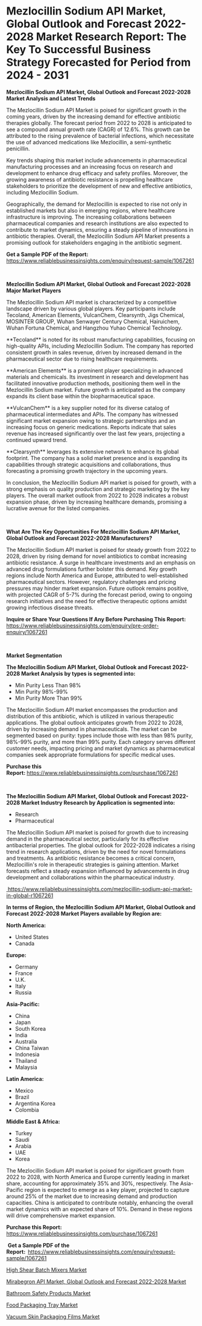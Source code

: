 <p><h1>Mezlocillin Sodium API Market, Global Outlook and Forecast 2022-2028 Market Research Report: The Key To Successful Business Strategy Forecasted for Period from 2024 - 2031</h1></p><p><strong>Mezlocillin Sodium API Market, Global Outlook and Forecast 2022-2028 Market Analysis and Latest Trends</strong></p>
<p><p>The Mezlocillin Sodium API Market is poised for significant growth in the coming years, driven by the increasing demand for effective antibiotic therapies globally. The forecast period from 2022 to 2028 is anticipated to see a compound annual growth rate (CAGR) of 12.6%. This growth can be attributed to the rising prevalence of bacterial infections, which necessitate the use of advanced medications like Mezlocillin, a semi-synthetic penicillin.</p><p>Key trends shaping this market include advancements in pharmaceutical manufacturing processes and an increasing focus on research and development to enhance drug efficacy and safety profiles. Moreover, the growing awareness of antibiotic resistance is propelling healthcare stakeholders to prioritize the development of new and effective antibiotics, including Mezlocillin Sodium.</p><p>Geographically, the demand for Mezlocillin is expected to rise not only in established markets but also in emerging regions, where healthcare infrastructure is improving. The increasing collaborations between pharmaceutical companies and research institutions are also expected to contribute to market dynamics, ensuring a steady pipeline of innovations in antibiotic therapies. Overall, the Mezlocillin Sodium API Market presents a promising outlook for stakeholders engaging in the antibiotic segment.</p></p>
<p><strong>Get a Sample PDF of the Report:&nbsp;</strong> <a href="https://www.reliablebusinessinsights.com/enquiry/request-sample/1067261">https://www.reliablebusinessinsights.com/enquiry/request-sample/1067261</a></p>
<p>&nbsp;</p>
<p><strong>Mezlocillin Sodium API Market, Global Outlook and Forecast 2022-2028 Major Market Players</strong></p>
<p><p>The Mezlocillin Sodium API market is characterized by a competitive landscape driven by various global players. Key participants include Tecoland, American Elements, VulcanChem, Clearsynth, Jigs Chemical, MOSINTER GROUP, Wuhan Senwayer Century Chemical, Hairuichem, Wuhan Fortuna Chemical, and Hangzhou Yuhao Chemical Technology.</p><p>**Tecoland** is noted for its robust manufacturing capabilities, focusing on high-quality APIs, including Mezlocillin Sodium. The company has reported consistent growth in sales revenue, driven by increased demand in the pharmaceutical sector due to rising healthcare requirements.</p><p>**American Elements** is a prominent player specializing in advanced materials and chemicals. Its investment in research and development has facilitated innovative production methods, positioning them well in the Mezlocillin Sodium market. Future growth is anticipated as the company expands its client base within the biopharmaceutical space.</p><p>**VulcanChem** is a key supplier noted for its diverse catalog of pharmaceutical intermediates and APIs. The company has witnessed significant market expansion owing to strategic partnerships and an increasing focus on generic medications. Reports indicate that sales revenue has increased significantly over the last few years, projecting a continued upward trend.</p><p>**Clearsynth** leverages its extensive network to enhance its global footprint. The company has a solid market presence and is expanding its capabilities through strategic acquisitions and collaborations, thus forecasting a promising growth trajectory in the upcoming years.</p><p>In conclusion, the Mezlocillin Sodium API market is poised for growth, with a strong emphasis on quality production and strategic marketing by the key players. The overall market outlook from 2022 to 2028 indicates a robust expansion phase, driven by increasing healthcare demands, promising a lucrative avenue for the listed companies.</p></p>
<p>&nbsp;</p>
<p><strong>What Are The Key Opportunities For Mezlocillin Sodium API Market, Global Outlook and Forecast 2022-2028 Manufacturers?</strong></p>
<p><p>The Mezlocillin Sodium API market is poised for steady growth from 2022 to 2028, driven by rising demand for novel antibiotics to combat increasing antibiotic resistance. A surge in healthcare investments and an emphasis on advanced drug formulations further bolster this demand. Key growth regions include North America and Europe, attributed to well-established pharmaceutical sectors. However, regulatory challenges and pricing pressures may hinder market expansion. Future outlook remains positive, with projected CAGR of 5-7% during the forecast period, owing to ongoing research initiatives and the need for effective therapeutic options amidst growing infectious disease threats.</p></p>
<p><strong>Inquire or Share Your Questions If Any Before Purchasing This Report:</strong> <a href="https://www.reliablebusinessinsights.com/enquiry/pre-order-enquiry/1067261">https://www.reliablebusinessinsights.com/enquiry/pre-order-enquiry/1067261</a></p>
<p>&nbsp;</p>
<p><strong>Market Segmentation</strong></p>
<p><strong>The Mezlocillin Sodium API Market, Global Outlook and Forecast 2022-2028 Market Analysis by types is segmented into:</strong></p>
<p><ul><li>Min Purity Less Than 98%</li><li>Min Purity 98%-99%</li><li>Min Purity More Than 99%</li></ul></p>
<p><p>The Mezlocillin Sodium API market encompasses the production and distribution of this antibiotic, which is utilized in various therapeutic applications. The global outlook anticipates growth from 2022 to 2028, driven by increasing demand in pharmaceuticals. The market can be segmented based on purity: types include those with less than 98% purity, 98%-99% purity, and more than 99% purity. Each category serves different customer needs, impacting pricing and market dynamics as pharmaceutical companies seek appropriate formulations for specific medical uses.</p></p>
<p><strong>Purchase this Report:&nbsp;</strong><a href="https://www.reliablebusinessinsights.com/purchase/1067261">https://www.reliablebusinessinsights.com/purchase/1067261</a></p>
<p>&nbsp;</p>
<p><strong>The Mezlocillin Sodium API Market, Global Outlook and Forecast 2022-2028 Market Industry Research by Application is segmented into:</strong></p>
<p><ul><li>Research</li><li>Pharmaceutical</li></ul></p>
<p><p>The Mezlocillin Sodium API market is poised for growth due to increasing demand in the pharmaceutical sector, particularly for its effective antibacterial properties. The global outlook for 2022-2028 indicates a rising trend in research applications, driven by the need for novel formulations and treatments. As antibiotic resistance becomes a critical concern, Mezlocillin's role in therapeutic strategies is gaining attention. Market forecasts reflect a steady expansion influenced by advancements in drug development and collaborations within the pharmaceutical industry.</p></p>
<p><a href="https://www.reliablebusinessinsights.com/mezlocillin-sodium-api-market-in-global-r1067261">&nbsp;https://www.reliablebusinessinsights.com/mezlocillin-sodium-api-market-in-global-r1067261</a></p>
<p><strong>In terms of Region, the Mezlocillin Sodium API Market, Global Outlook and Forecast 2022-2028 Market Players available by Region are:</strong></p>
<p>
    <p> <strong> North America: </strong>
        <ul>
            <li>United States</li>
            <li>Canada</li>
        </ul>
        </p> 
    <p> <strong> Europe: </strong>
        <ul>
            <li>Germany</li>
            <li>France</li>
            <li>U.K.</li>
            <li>Italy</li>
            <li>Russia</li>
        </ul>
        </p> 
    <p> <strong> Asia-Pacific: </strong>
        <ul>
            <li>China</li>
            <li>Japan</li>
            <li>South Korea</li>
            <li>India</li>
            <li>Australia</li>
            <li>China Taiwan</li>
            <li>Indonesia</li>
            <li>Thailand</li>
            <li>Malaysia</li>
        </ul>
        </p> 
    <p> <strong> Latin America: </strong>
        <ul>
            <li>Mexico</li>
            <li>Brazil</li>
            <li>Argentina Korea</li>
            <li>Colombia</li>
        </ul>
        </p> 
    <p> <strong> Middle East & Africa: </strong>
        <ul>
            <li>Turkey</li>
            <li>Saudi</li>
            <li>Arabia</li>
            <li>UAE</li>
            <li>Korea</li>
        </ul>
    </p>
    </p>
<p><p>The Mezlocillin Sodium API market is poised for significant growth from 2022 to 2028, with North America and Europe currently leading in market share, accounting for approximately 35% and 30%, respectively. The Asia-Pacific region is expected to emerge as a key player, projected to capture around 25% of the market due to increasing demand and production capacities. China is anticipated to contribute notably, enhancing the overall market dynamics with an expected share of 10%. Demand in these regions will drive comprehensive market expansion.</p></p>
<p><strong>Purchase this Report: </strong><a href="https://www.reliablebusinessinsights.com/purchase/1067261">https://www.reliablebusinessinsights.com/purchase/1067261</a></p>
<p>&nbsp;<strong>Get a Sample PDF of the Report:&nbsp;&nbsp;</strong><a href="https://www.reliablebusinessinsights.com/enquiry/request-sample/1067261">https://www.reliablebusinessinsights.com/enquiry/request-sample/1067261</a></p>
<p><strong></strong></p>
<p><p><a href="https://medium.com/@philipholland626/the-global-high-shear-batch-mixers-market-is-a-dynamic-and-growing-industry-a1fe7aa7811f">High Shear Batch Mixers Market</a></p><p><a href="https://github.com/DianaWilson796/Market-Research-Report-List-1/blob/main/mirabegron-api-market-global-outlook-and-forecast-2022-2028-market.md">Mirabegron API Market, Global Outlook and Forecast 2022-2028 Market</a></p><p><a href="https://www.linkedin.com/pulse/evaluating-global-bathroom-safety-products-market-trends-growth-9z2oc?trackingId=m05jzgP6QQKa8Tt1c7vJ8Q%3D%3D">Bathroom Safety Products Market</a></p><p><a href="https://issuu.com/reportprime-2/docs/food-packaging-tray-market-size-203_208eeb608ac157">Food Packaging Tray Market</a></p><p><a href="https://issuu.com/reportprime-2/docs/vacuum-skin-packaging-films-market-_9fcb4a9523b028">Vacuum Skin Packaging Films Market</a></p></p>